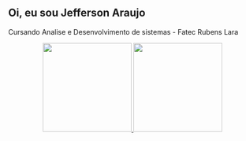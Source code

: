 ## Oi, eu sou Jefferson Araujo
 
Cursando Analise e Desenvolvimento de sistemas - Fatec Rubens Lara
 
 
<div align="center">
<a href="https://github.com/Guilhermeksk">
<img height="180em" src="https://github-readme-stats.vercel.app/api?username=Guilhermeksk&show_icons=true&theme=dracula&include_all_commits=true&count_public=true"/>
<img height="180em" src="https://github-readme-stats.vercel.app/api/top-langs/?username=Guilhermeksk&layout=compact&langs_count=7&theme=dracula"/>
</div>
 
##
